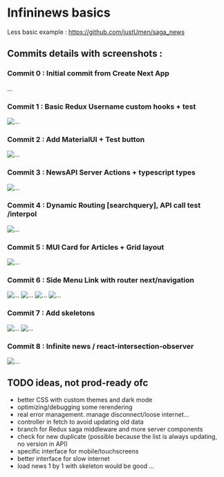 # Infininews basics

Less basic example : https://github.com/justUmen/saga_news

## Commits details with screenshots :

### Commit 0 : Initial commit from Create Next App

...

### Commit 1 : Basic Redux Username custom hooks + test

![...](./SCREENSHOTS/1.png)

### Commit 2 : Add MaterialUI + Test button

![...](./SCREENSHOTS/2.png)

### Commit 3 : NewsAPI Server Actions + typescript types

![...](./SCREENSHOTS/3.png)

### Commit 4 : Dynamic Routing [searchquery], API call test /interpol

![...](./SCREENSHOTS/4.png)

### Commit 5 : MUI Card for Articles + Grid layout

![...](./SCREENSHOTS/5.png)

### Commit 6 : Side Menu Link with router next/navigation

![...](./SCREENSHOTS/6.1.png)
![...](./SCREENSHOTS/6.2.png)
![...](./SCREENSHOTS/6.3.png)
![...](./SCREENSHOTS/6.4.png)

### Commit 7 : Add skeletons

![...](./SCREENSHOTS/7.1.png)
![...](./SCREENSHOTS/7.2.png)

### Commit 8 : Infinite news / react-intersection-observer

![...](./SCREENSHOTS/8.png)


## TODO ideas, not prod-ready ofc

- better CSS with custom themes and dark mode
- optimizing/debugging some rerendering
- real error management. manage disconnect/loose internet...
- controller in fetch to avoid updating old data
- branch for Redux saga middleware and more server components
- check for new duplicate (possible because the list is always updating, no version in API)
- specific interface for mobile/touchscreens
- better interface for slow internet
- load news 1 by 1 with skeleton would be good
...
